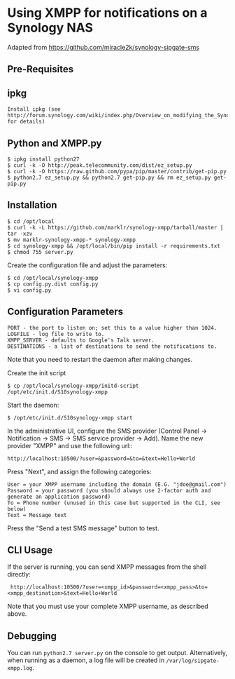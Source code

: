 Using XMPP for notifications on a Synology NAS
==============================================

Adapted from https://github.com/miracle2k/synology-sipgate-sms

Pre-Requisites
--------------

ipkg
-----
	Install ipkg (see http://forum.synology.com/wiki/index.php/Overview_on_modifying_the_Synology_Server,_bootstrap,_ipkg_etc#How_to_install_ipkg for details)

Python and XMPP.py
-------------------
	$ ipkg install python27
	$ curl -k -O http://peak.telecommunity.com/dist/ez_setup.py
	$ curl -k -O https://raw.github.com/pypa/pip/master/contrib/get-pip.py
	$ python2.7 ez_setup.py && python2.7 get-pip.py && rm ez_setup.py get-pip.py

Installation
------------
    $ cd /opt/local
    $ curl -k -L https://github.com/marklr/synology-xmpp/tarball/master | tar -xzv
    $ mv marklr-synology-xmpp-* synology-xmpp
    $ cd synology-xmpp && /opt/local/bin/pip install -r requirements.txt
    $ chmod 755 server.py

Create the configuration file and adjust the parameters:

    $ cd /opt/local/synology-xmpp
    $ cp config.py.dist config.py
    $ vi config.py

Configuration Parameters
-------------------------
	PORT - the port to listen on; set this to a value higher than 1024.
	LOGFILE - log file to write to.
	XMPP_SERVER - defaults to Google's Talk server.
	DESTINATIONS - a list of destinations to send the notifications to.

Note that you need to restart the daemon after making changes.

Create the init script 

    $ cp /opt/local/synology-xmpp/initd-script /opt/etc/init.d/S10synology-xmpp

Start the daemon:

    $ /opt/etc/init.d/S10synology-xmpp start

In the administrative UI, configure the SMS provider (Control Panel -> Notification -> SMS -> SMS service provider -> Add). Name the new provider "XMPP" and use the following url::

    http://localhost:10500/?user=&password=&to=&text=Hello+World

Press "Next", and assign the following categories:
	
	User = your XMPP username including the domain (E.G. "jdoe@gmail.com")
	Password = your password (you should always use 2-factor auth and generate an application password)
	To = Phone number (unused in this case but supported in the CLI, see below)
	Text = Message text

Press the "Send a test SMS message" button to test.


CLI Usage
---------

If the server is running, you can send XMPP messages from the shell directly:

	 http://localhost:10500/?user=<xmpp_id>&password=<xmpp_pass>&to=<xmpp_destination>&text=Hello+World

Note that you must use your complete XMPP username, as described above.

Debugging
---------

You can run ``python2.7 server.py`` on the console to get output. Alternatively, when running as a daemon, a log file will be created in ``/var/log/sipgate-xmpp.log``.
